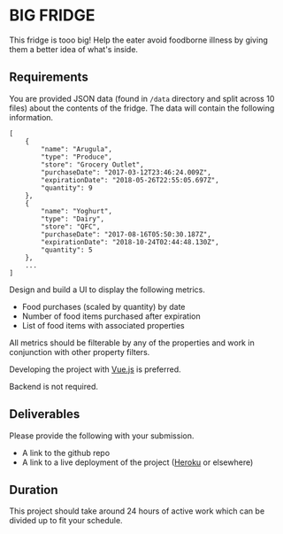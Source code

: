 # BIG FRIDGE
This fridge is tooo big! Help the eater avoid foodborne illness by giving them a better idea of what's inside.

## Requirements
You are provided JSON data (found in `/data` directory and split across 10 files) about the contents of the fridge. The data will contain the following information.

```
[
    {
        "name": "Arugula",
        "type": "Produce",
        "store": "Grocery Outlet",
        "purchaseDate": "2017-03-12T23:46:24.009Z",
        "expirationDate": "2018-05-26T22:55:05.697Z",
        "quantity": 9
    },
    {
        "name": "Yoghurt",
        "type": "Dairy",
        "store": "QFC",
        "purchaseDate": "2017-08-16T05:50:30.187Z",
        "expirationDate": "2018-10-24T02:44:48.130Z",
        "quantity": 5
    },
    ...
]
```

Design and build a UI to display the following metrics.
- Food purchases (scaled by quantity) by date
- Number of food items purchased after expiration
- List of food items with associated properties

All metrics should be filterable by any of the properties and work in conjunction with other property filters.

Developing the project with [Vue.js](https://vuejs.org/) is preferred.

Backend is not required.

## Deliverables
Please provide the following with your submission.
- A link to the github repo
- A link to a live deployment of the project ([Heroku](https://www.heroku.com/) or elsewhere)

## Duration
This project should take around 24 hours of active work  which can be divided up to fit your schedule.
